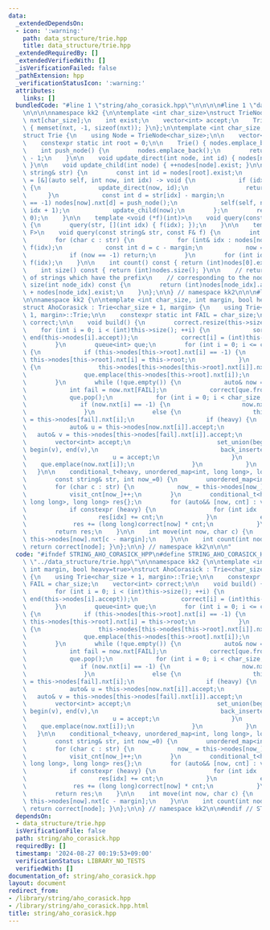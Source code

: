 ```yaml
---
data:
  _extendedDependsOn:
  - icon: ':warning:'
    path: data_structure/trie.hpp
    title: data_structure/trie.hpp
  _extendedRequiredBy: []
  _extendedVerifiedWith: []
  _isVerificationFailed: false
  _pathExtension: hpp
  _verificationStatusIcon: ':warning:'
  attributes:
    links: []
  bundledCode: "#line 1 \"string/aho_corasick.hpp\"\n\n\n\n#line 1 \"data_structure/trie.hpp\"\
    \n\n\n\nnamespace kk2 {\n\ntemplate <int char_size>\nstruct TrieNode {\n    int\
    \ nxt[char_size];\n    int exist;\n    vector<int> accept;\n    TrieNode() : exist(0)\
    \ { memset(nxt, -1, sizeof(nxt)); }\n};\n\ntemplate <int char_size, int margin>\n\
    struct Trie {\n    using Node = TrieNode<char_size>;\n\n    vector<Node> nodes;\n\
    \    constexpr static int root = 0;\n\n    Trie() { nodes.emplace_back(); }\n\n\
    \    int push_node() {\n        nodes.emplace_back();\n        return (int)nodes.size()\
    \ - 1;\n    }\n\n    void update_direct(int node, int id) { nodes[node].accept.push_back(id);\
    \ }\n\n    void update_child(int node) { ++nodes[node].exist; }\n\n    void add(const\
    \ string& str) {\n        const int id = nodes[root].exist;\n        auto rec\
    \ = [&](auto self, int now, int idx) -> void {\n            if (idx == (int)str.size())\
    \ {\n                update_direct(now, id);\n                return;\n      \
    \      }\n            const int d = str[idx] - margin;\n            if (nodes[now].nxt[d]\
    \ == -1) nodes[now].nxt[d] = push_node();\n            self(self, nodes[now].nxt[d],\
    \ idx + 1);\n            update_child(now);\n        };\n        rec(rec, root,\
    \ 0);\n    }\n\n    template <void (*f)(int)>\n    void query(const string& str)\
    \ {\n        query(str, [](int idx) { f(idx); });\n    }\n\n    template <class\
    \ F>\n    void query(const string& str, const F& f) {\n        int now = root;\n\
    \        for (char c : str) {\n            for (int& idx : nodes[now].accept)\
    \ f(idx);\n            const int d = c - margin;\n            now = nodes[now].nxt[d];\n\
    \            if (now == -1) return;\n        }\n        for (int idx : nodes[now].accept)\
    \ f(idx);\n    }\n\n    int count() const { return (int)nodes[0].exist; }\n\n\
    \    int size() const { return (int)nodes.size(); }\n\n    // return the number\
    \ of strings which have the prefix\n    // corresponding to the node_id\n    int\
    \ size(int node_idx) const {\n        return (int)nodes[node_idx].accept.size()\
    \ + nodes[node_idx].exist;\n    }\n};\n\n} // namespace kk2\n\n\n#line 5 \"string/aho_corasick.hpp\"\
    \n\nnamespace kk2 {\n\ntemplate <int char_size, int margin, bool heavy=true>\n\
    struct AhoCorasick : Trie<char_size + 1, margin> {\n    using Trie<char_size +\
    \ 1, margin>::Trie;\n\n    constexpr static int FAIL = char_size;\n    vector<int>\
    \ correct;\n\n    void build() {\n        correct.resize(this->size());\n    \
    \    for (int i = 0; i < (int)this->size(); ++i) {\n            sort(begin(this->nodes[i].accept),\
    \ end(this->nodes[i].accept));\n            correct[i] = (int)this->nodes[i].accept.size();\n\
    \        }\n        queue<int> que;\n        for (int i = 0; i <= char_size; ++i)\
    \ {\n            if (this->nodes[this->root].nxt[i] == -1) {\n               \
    \ this->nodes[this->root].nxt[i] = this->root;\n            }\n            else\
    \ {\n                this->nodes[this->nodes[this->root].nxt[i]].nxt[FAIL] = this->root;\n\
    \                que.emplace(this->nodes[this->root].nxt[i]);\n            }\n\
    \        }\n        while (!que.empty()) {\n            auto& now = this->nodes[que.front()];\n\
    \            int fail = now.nxt[FAIL];\n            correct[que.front()] += correct[fail];\n\
    \            que.pop();\n            for (int i = 0; i < char_size; ++i) {\n \
    \               if (now.nxt[i] == -1) {\n                    now.nxt[i] = this->nodes[fail].nxt[i];\n\
    \                }\n                else {\n                    this->nodes[now.nxt[i]].nxt[FAIL]\
    \ = this->nodes[fail].nxt[i];\n                    if (heavy) {\n            \
    \            auto& u = this->nodes[now.nxt[i]].accept;\n                     \
    \   auto& v = this->nodes[this->nodes[fail].nxt[i]].accept;\n                \
    \        vector<int> accept;\n                        set_union(begin(u), end(u),\
    \ begin(v), end(v),\n                                  back_inserter(accept));\n\
    \                        u = accept;\n                    }\n                \
    \    que.emplace(now.nxt[i]);\n                }\n            }\n        }\n \
    \   }\n\n    conditional_t<heavy, unordered_map<int, long long>, long long> match(\n\
    \        const string& str, int now_=0) {\n        unordered_map<int, int> visit_cnt;\n\
    \        for (char c : str) {\n            now_ = this->nodes[now_].nxt[c - margin];\n\
    \            visit_cnt[now_]++;\n        }\n        conditional_t<heavy, unordered_map<int,\
    \ long long>, long long> res{};\n        for (auto&& [now, cnt] : visit_cnt) {\n\
    \            if constexpr (heavy) {\n                for (int idx : this->nodes[now].accept)\n\
    \                    res[idx] += cnt;\n            }\n            else {\n   \
    \             res += (long long)correct[now] * cnt;\n            }\n        }\n\
    \        return res;\n    }\n\n    int move(int now, char c) {\n        return\
    \ this->nodes[now].nxt[c - margin];\n    }\n\n    int count(int node) const {\
    \ return correct[node]; }\n};\n\n} // namespace kk2\n\n\n"
  code: "#ifndef STRING_AHO_CORASICK_HPP\n#define STRING_AHO_CORASICK_HPP 1\n\n#include\
    \ \"../data_structure/trie.hpp\"\n\nnamespace kk2 {\n\ntemplate <int char_size,\
    \ int margin, bool heavy=true>\nstruct AhoCorasick : Trie<char_size + 1, margin>\
    \ {\n    using Trie<char_size + 1, margin>::Trie;\n\n    constexpr static int\
    \ FAIL = char_size;\n    vector<int> correct;\n\n    void build() {\n        correct.resize(this->size());\n\
    \        for (int i = 0; i < (int)this->size(); ++i) {\n            sort(begin(this->nodes[i].accept),\
    \ end(this->nodes[i].accept));\n            correct[i] = (int)this->nodes[i].accept.size();\n\
    \        }\n        queue<int> que;\n        for (int i = 0; i <= char_size; ++i)\
    \ {\n            if (this->nodes[this->root].nxt[i] == -1) {\n               \
    \ this->nodes[this->root].nxt[i] = this->root;\n            }\n            else\
    \ {\n                this->nodes[this->nodes[this->root].nxt[i]].nxt[FAIL] = this->root;\n\
    \                que.emplace(this->nodes[this->root].nxt[i]);\n            }\n\
    \        }\n        while (!que.empty()) {\n            auto& now = this->nodes[que.front()];\n\
    \            int fail = now.nxt[FAIL];\n            correct[que.front()] += correct[fail];\n\
    \            que.pop();\n            for (int i = 0; i < char_size; ++i) {\n \
    \               if (now.nxt[i] == -1) {\n                    now.nxt[i] = this->nodes[fail].nxt[i];\n\
    \                }\n                else {\n                    this->nodes[now.nxt[i]].nxt[FAIL]\
    \ = this->nodes[fail].nxt[i];\n                    if (heavy) {\n            \
    \            auto& u = this->nodes[now.nxt[i]].accept;\n                     \
    \   auto& v = this->nodes[this->nodes[fail].nxt[i]].accept;\n                \
    \        vector<int> accept;\n                        set_union(begin(u), end(u),\
    \ begin(v), end(v),\n                                  back_inserter(accept));\n\
    \                        u = accept;\n                    }\n                \
    \    que.emplace(now.nxt[i]);\n                }\n            }\n        }\n \
    \   }\n\n    conditional_t<heavy, unordered_map<int, long long>, long long> match(\n\
    \        const string& str, int now_=0) {\n        unordered_map<int, int> visit_cnt;\n\
    \        for (char c : str) {\n            now_ = this->nodes[now_].nxt[c - margin];\n\
    \            visit_cnt[now_]++;\n        }\n        conditional_t<heavy, unordered_map<int,\
    \ long long>, long long> res{};\n        for (auto&& [now, cnt] : visit_cnt) {\n\
    \            if constexpr (heavy) {\n                for (int idx : this->nodes[now].accept)\n\
    \                    res[idx] += cnt;\n            }\n            else {\n   \
    \             res += (long long)correct[now] * cnt;\n            }\n        }\n\
    \        return res;\n    }\n\n    int move(int now, char c) {\n        return\
    \ this->nodes[now].nxt[c - margin];\n    }\n\n    int count(int node) const {\
    \ return correct[node]; }\n};\n\n} // namespace kk2\n\n#endif // STRING_AHO_CORASICK_HPP\n"
  dependsOn:
  - data_structure/trie.hpp
  isVerificationFile: false
  path: string/aho_corasick.hpp
  requiredBy: []
  timestamp: '2024-08-27 00:19:53+09:00'
  verificationStatus: LIBRARY_NO_TESTS
  verifiedWith: []
documentation_of: string/aho_corasick.hpp
layout: document
redirect_from:
- /library/string/aho_corasick.hpp
- /library/string/aho_corasick.hpp.html
title: string/aho_corasick.hpp
---
```

